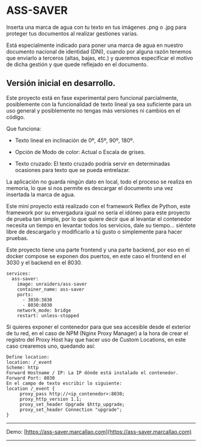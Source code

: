 # ASS-SAVER

Inserta una marca de agua con tu texto en tus imágenes .png o .jpg para proteger tus documentos al realizar gestiones varias.

Está especialmente indicado para poner una marca de agua en nuestro documento nacional de identidad (DNI), cuando por alguna razón tenemos que enviarlo a terceros (altas, bajas, etc.) y queremos especificar el motivo de dicha gestión y que quede reflejado en el documento. 

## Versión inicial en desarrollo.

Este proyecto está en fase experimental pero funcional parcialmente, posiblemente con la funcionalidad de texto lineal ya sea suficiente para un uso general y posiblemente no tengas más versiones ni cambios en el código.

Que funciona:

- Texto lineal en inclinación de 0º, 45º, 90º, 180º.

- Opción de Modo de color: Actual o Escala de grises. 

- Texto cruzado: El texto cruzado podría servir en determinadas ocasiones para texto que se pueda entrelazar.

La aplicación no guarda ningún dato en local, todo el proceso se realiza en memoria, lo que si nos permite es descargar el documento una vez insertada la marca de agua.

Este mini proyecto está realizado con el framework Reflex de Python, este framework por su envergadura igual no sería el idóneo para este proyecto de prueba tan simple, por lo que quiere decir que al levantar el contenedor necesita un tiempo en levantar todos los servicios, dale su tiempo... siéntete libre de descargarlo y modificarlo a tú gusto o simplemente para hacer pruebas. 

Este proyecto tiene una parte frontend y una parte backend, por eso en el docker compose se exponen dos puertos, en este caso el frontend en el 3030 y el backend en el 8030.

```
services:
  ass-saver:
    image: unraiders/ass-saver
    container_name: ass-saver
    ports:
      - 3030:3030
      - 8030:8030
    network_mode: bridge
    restart: unless-stopped
```
Si quieres exponer el contenedor para que sea accesible desde el exterior de tu red, en el caso de NPM (Nginx Proxy Manager) a la hora de crear el registro del Proxy Host hay que hacer uso de Custom Locations, en este caso crearemos uno, quedando así:

```
Define location:
location: /_event
Scheme: http
Forward Hostname / IP: La IP dónde está instalado el contenedor.
Forward Port: 8030
En el campo de texto escribir lo siguiente:
location /_event {
     proxy_pass http://<ip_contenedor>:8030;
     proxy_http_version 1.1;
     proxy_set_header Upgrade $http_upgrade;
     proxy_set_header Connection "upgrade";
}
```
---

Demo: [https://ass-saver.marcallao.com](https://ass-saver.marcallao.com)

---


